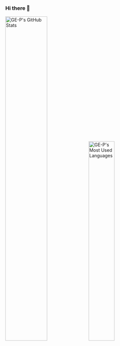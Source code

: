 ### Hi there 👋

<div>
    <img width="51%" alt="GE-P's GitHub Stats" src="https://github-readme-stats.vercel.app/api?username=GE-P&show_icons=true&theme=tokyonight&include_all_commits=true&hide=issues" />
    <img width="40%" alt="GE-P's Most Used Languages" src="https://github-readme-stats.vercel.app/api/top-langs/?username=GE-P&theme=tokyonight&layout=compact"/>
</div>

<!--
**GE-P/GE-P** is a ✨ _special_ ✨ repository because its `README.md` (this file) appears on your GitHub profile.

Here are some ideas to get you started:

- 🔭 I’m currently working on ...
- 🌱 I’m currently learning ...
- 👯 I’m looking to collaborate on ...
- 🤔 I’m looking for help with ...
- 💬 Ask me about ...
- 📫 How to reach me: ...
- 😄 Pronouns: ...
- ⚡ Fun fact: ...
-->
